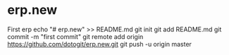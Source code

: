 # erp.new
First erp
echo "# erp.new" >> README.md
git init
git add README.md
git commit -m "first commit"
git remote add origin https://github.com/dotogit/erp.new.git
git push -u origin master
